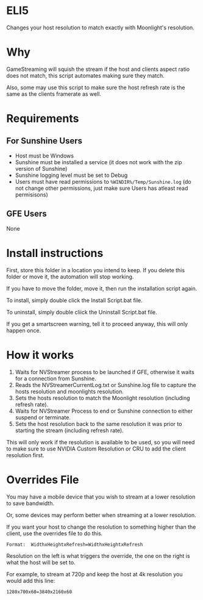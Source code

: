 # ELI5
Changes your host resolution to match exactly with Moonlight's resolution.

# Why
GameStreaming will squish the stream if the host and clients aspect ratio does not match, this script automates making sure they match.

Also, some may use this script to make sure the host refresh rate is the same as the clients framerate as well.


# Requirements

## For Sunshine Users
* Host must be Windows
* Sunshine must be installed a service (it does not work with the zip version of Sunshine)
* Sunshine logging level must be set to Debug
* Users must have read permissions to `%WINDIR%/Temp/Sunshine.log` (do not change other permissions, just make sure Users has atleast read permisisons)

## GFE Users
None

# Install instructions
First, store this folder in a location you intend to keep. If you delete this folder or move it, the automation will stop working.

If you have to move the folder, move it, then run the installation script again.

To install, simply double click the Install Script.bat file.

To uninstall, simply double cliick the Uninstall Script.bat file.

If you get a smartscreen warning, tell it to proceed anyway, this will only happen once.

# How it works

1. Waits for NVStreamer process to be launched if GFE, otherwise it waits for a connection from Sunshine.
2. Reads the NVStreamerCurrentLog.txt or Sunshine.log file to capture the hosts resolution and moonlights resolution.
3. Sets the hosts resolution to match the Moonlight resolution (including refresh rate).
4. Waits for NVStreamer Process to end or Sunshine connection to either suspend or terminate.
5. Sets the host resolution back to the same resolution it was prior to starting the stream (including refresh rate).


This will only work if the resolution is available to be used, so you will need to make sure to use NVIDIA Custom Resolution or CRU to add the client resolution first.

# Overrides File
You may have a mobile device that you wish to stream at a lower resolution to save bandwidth.

Or, some devices may perform better when streaming at a lower resolution.

If you want your host to change the resolution to something higher than the client, use the overrides file to do this.

```
Format:  WidthxHeightxRefresh=WidthxHeightxRefresh
```
  
Resolution on the left is what triggers the override, the one on the right is what the host will be set to.

For example, to stream at 720p and keep the host at 4k resolution you would add this line:
```
1280x700x60=3840x2160x60
```

